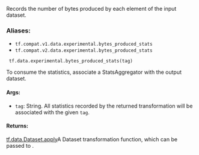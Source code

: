 
Records the number of bytes produced by each element of the input dataset.
### Aliases:
- `tf.compat.v1.data.experimental.bytes_produced_stats`
- `tf.compat.v2.data.experimental.bytes_produced_stats`

```
 tf.data.experimental.bytes_produced_stats(tag)
```

To consume the statistics, associate a StatsAggregator with the output dataset.
#### Args:
- `tag`: String. All statistics recorded by the returned transformation will be associated with the given `tag`.
#### Returns:
[tf.data.Dataset.apply](https://www.tensorflow.org/api_docs/python/tf/data/Dataset#apply)A Dataset transformation function, which can be passed to .

